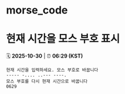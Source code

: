 # morse_code
# 현재 시간을 모스 부호 표시
<!-- MORSE_TIME_START -->
🗓️ **2025-10-30** | ⏰ **06:29 (KST)**

```
현재 시간을 입력하세요. 모스 부호로 바꿉니다
----- -.... ..--- ----.
모스 부호를 다시 현재 시간으로 바꿉니다
0629
```
<!-- MORSE_TIME_END -->
